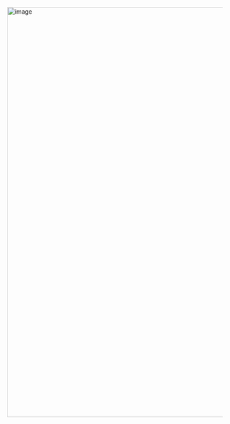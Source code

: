 <img width="1802" height="958" alt="image" src="https://github.com/user-attachments/assets/46bc8537-4fca-4950-a5de-c8e56adaa057" />
